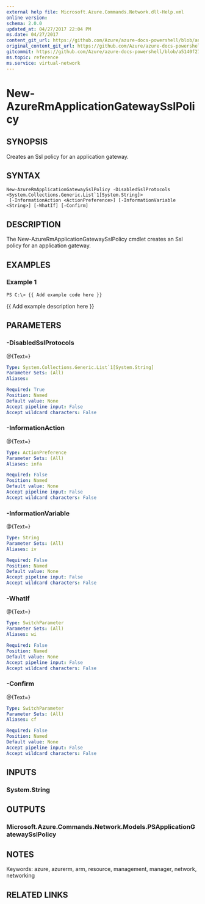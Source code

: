 ```yaml
---
external help file: Microsoft.Azure.Commands.Network.dll-Help.xml
online version:
schema: 2.0.0
updated_at: 04/27/2017 22:04 PM
ms.date: 04/27/2017
content_git_url: https://github.com/Azure/azure-docs-powershell/blob/anne052617/azureps-cmdlets-docs/ResourceManager/AzureRM.Network/v2.2.0/New-AzureRmApplicationGatewaySslPolicy.md
original_content_git_url: https://github.com/Azure/azure-docs-powershell/blob/anne052617/azureps-cmdlets-docs/ResourceManager/AzureRM.Network/v2.2.0/New-AzureRmApplicationGatewaySslPolicy.md
gitcommit: https://github.com/Azure/azure-docs-powershell/blob/a5140f27ab8f99c2992dc2ba0c9a1cd31941b109
ms.topic: reference
ms.service: virtual-network
---
```


# New-AzureRmApplicationGatewaySslPolicy

## SYNOPSIS
Creates an Ssl policy for an application gateway.

## SYNTAX

```
New-AzureRmApplicationGatewaySslPolicy -DisabledSslProtocols <System.Collections.Generic.List`1[System.String]>
 [-InformationAction <ActionPreference>] [-InformationVariable <String>] [-WhatIf] [-Confirm]
```

## DESCRIPTION
The New-AzureRmApplicationGatewaySslPolicy cmdlet creates an Ssl policy for an application gateway.

## EXAMPLES

### Example 1
```
PS C:\> {{ Add example code here }}
```

{{ Add example description here }}

## PARAMETERS

### -DisabledSslProtocols
@{Text=}

```yaml
Type: System.Collections.Generic.List`1[System.String]
Parameter Sets: (All)
Aliases: 

Required: True
Position: Named
Default value: None
Accept pipeline input: False
Accept wildcard characters: False
```

### -InformationAction
@{Text=}

```yaml
Type: ActionPreference
Parameter Sets: (All)
Aliases: infa

Required: False
Position: Named
Default value: None
Accept pipeline input: False
Accept wildcard characters: False
```

### -InformationVariable
@{Text=}

```yaml
Type: String
Parameter Sets: (All)
Aliases: iv

Required: False
Position: Named
Default value: None
Accept pipeline input: False
Accept wildcard characters: False
```

### -WhatIf
@{Text=}

```yaml
Type: SwitchParameter
Parameter Sets: (All)
Aliases: wi

Required: False
Position: Named
Default value: None
Accept pipeline input: False
Accept wildcard characters: False
```

### -Confirm
@{Text=}

```yaml
Type: SwitchParameter
Parameter Sets: (All)
Aliases: cf

Required: False
Position: Named
Default value: None
Accept pipeline input: False
Accept wildcard characters: False
```

## INPUTS

### System.String

## OUTPUTS

### Microsoft.Azure.Commands.Network.Models.PSApplicationGatewaySslPolicy

## NOTES
Keywords: azure, azurerm, arm, resource, management, manager, network, networking

## RELATED LINKS

